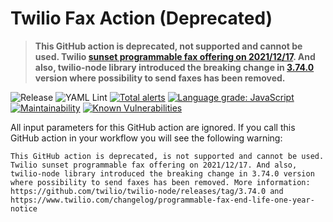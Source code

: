 # Twilio Fax Action (Deprecated)

> **This GitHub action is deprecated, not supported and cannot be used. Twilio [sunset programmable
fax offering on 2021/12/17](https://www.twilio.com/changelog/programmable-fax-end-life-one-year-notice).
And also, twilio-node library introduced the breaking change in [3.74.0](https://github.com/twilio/twilio-node/releases/tag/3.74.0)
version where possibility to send faxes has been removed.**

![Release](https://img.shields.io/github/v/release/fabasoad/twilio-fax-action?include_prereleases) ![YAML Lint](https://github.com/fabasoad/twilio-fax-action/workflows/YAML%20Lint/badge.svg) [![Total alerts](https://img.shields.io/lgtm/alerts/g/fabasoad/twilio-fax-action.svg?logo=lgtm&logoWidth=18)](https://lgtm.com/projects/g/fabasoad/twilio-fax-action/alerts/) [![Language grade: JavaScript](https://img.shields.io/lgtm/grade/javascript/g/fabasoad/twilio-fax-action.svg?logo=lgtm&logoWidth=18)](https://lgtm.com/projects/g/fabasoad/twilio-fax-action/context:javascript) [![Maintainability](https://api.codeclimate.com/v1/badges/92c0b2f32ff15a3522bc/maintainability)](https://codeclimate.com/github/fabasoad/twilio-fax-action/maintainability) [![Known Vulnerabilities](https://snyk.io/test/github/fabasoad/twilio-fax-action/badge.svg)](https://snyk.io/test/github/fabasoad/twilio-fax-action)

All input parameters for this GitHub action are ignored. If you call this GitHub action in your
workflow you will see the following warning:

```text
This GitHub action is deprecated, is not supported and cannot be used. Twilio sunset programmable fax offering on 2021/12/17. And also, twilio-node library introduced the breaking change in 3.74.0 version where possibility to send faxes has been removed. More information: https://github.com/twilio/twilio-node/releases/tag/3.74.0 and https://www.twilio.com/changelog/programmable-fax-end-life-one-year-notice
```
